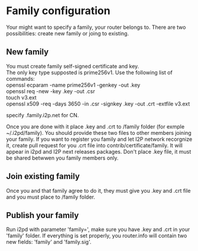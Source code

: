 Family configuration
====================

Your might want to specify a family, your router belongs to.
There are two possibilities: create new family or joing to existing.

New family
-----------
You must create family self-signed certificate and key.  
The only key type supposted is prime256v1.
Use the following list of commands:  
openssl ecparam -name prime256v1 -genkey -out <your family name>.key  
openssl req -new -key <your family name>.key -out <your family name>.csr  
touch v3.ext  
openssl x509 -req -days 3650 -in <your family name>.csr -signkey <your family name>.key -out <your family name>.crt -extfile v3.ext  

specify <your family name>.family.i2p.net for CN.

Once you are done with it place <your family name>.key and <your family name>.crt to <ip2d data>/family folder (for exmple ~/.i2pd/family).
You should provide these two files to other members joining your family.
If you want to register you family and let I2P network recorgnize it, create pull request for you .crt file into contrib/certificate/family.
It will appear in i2pd and I2P next releases packages. Don't place .key file, it must be shared betwwen you family members only.

Join existing family
--------------------
Once you and that family agree to do it, they must give you .key and .crt file and you must place to <ip2d data>/family folder.

Publish your family
------------------
Run i2pd with parameter 'family=<your family name>', make sure you have <your family name>.key and <your family name>.crt in your 'family' folder.
If everything is set properly, you router.info will contain two new fields: 'family' and 'family.sig'.

